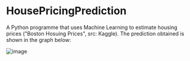 # HousePricingPrediction

A Python programme that uses Machine Learning to estimate housing prices ("Boston Hosuing Prices", src: Kaggle).
The prediction obtained is shown in the graph below:

![image](https://user-images.githubusercontent.com/81415318/126466067-fd9df00a-3e3d-40df-93f4-6ec5b61fb1a6.png)


